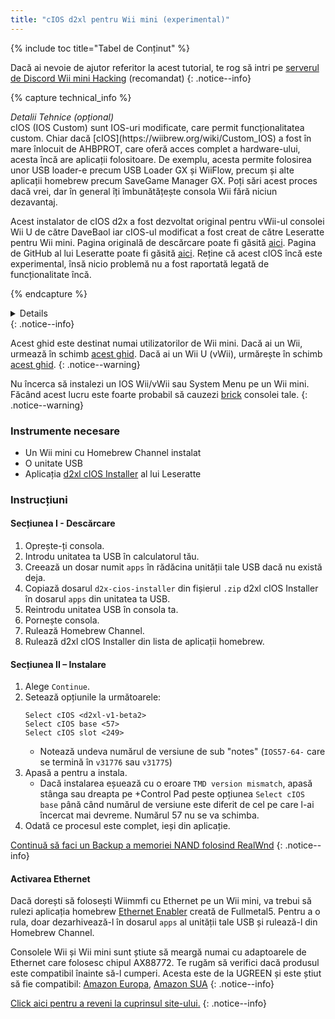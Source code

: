 ```yaml
---
title: "cIOS d2xl pentru Wii mini (experimental)"
---
```


{% include toc title="Tabel de Conținut" %}

Dacă ai nevoie de ajutor referitor la acest tutorial, te rog să intri pe [serverul de Discord Wii mini Hacking](https://discord.gg/6ryxnkS) (recomandat)
{: .notice--info}

{% capture technical_info %}
<summary><em>Detalii Tehnice (opțional)</em></summary>
cIOS (IOS Custom) sunt IOS-uri modificate, care permit funcționalitatea custom. Chiar dacă [cIOS](https://wiibrew.org/wiki/Custom_IOS) a fost în mare înlocuit de AHBPROT, care oferă acces complet a hardware-ului, acesta încă are aplicații folositoare. De exemplu, acesta permite folosirea unor USB loader-e precum USB Loader GX și WiiFlow, precum și alte aplicații homebrew precum SaveGame Manager GX. Poți sări acest proces dacă vrei, dar în general îți îmbunătățește consola Wii fără niciun dezavantaj.

Acest instalator de cIOS d2x a fost dezvoltat original pentru vWii-ul consolei Wii U de către DaveBaol iar cIOS-ul modificat a fost creat de către Leseratte pentru Wii mini. Pagina originală de descărcare poate fi găsită [aici](https://wii.leseratte10.de/d2xl-cIOS/). Pagina de GitHub al lui Leseratte poate fi găsită [aici](https://github.com/Leseratte10/d2xl-cios). Reține că acest cIOS încă este experimental, însă nicio problemă nu a fost raportată legată de funcționalitate încă.

{% endcapture %}
<details>{{ technical_info | markdownify }}</details>
{: .notice--info}

Acest ghid este destinat numai utilizatorilor de Wii mini. Dacă ai un Wii, urmează în schimb [acest ghid](cios). Dacă ai un Wii U (vWii), urmărește în schimb [acest ghid](cios-vwii).
{: .notice--warning}

Nu încerca să instalezi un IOS Wii/vWii sau System Menu pe un Wii mini. Făcând acest lucru este foarte probabil să cauzezi [brick](bricks#ios-brick) consolei tale.
{: .notice--warning}

### Instrumente necesare

* Un Wii mini cu Homebrew Channel instalat
* O unitate USB
* Aplicația [d2xl cIOS Installer](/assets/files/d2xl_wii_mini_cIOS_installer_v1_beta2.zip) al lui Leseratte

### Instrucțiuni

#### Secțiunea I - Descărcare

1. Oprește-ți consola.
1. Introdu unitatea ta USB în calculatorul tău.
1. Creează un dosar numit `apps` în rădăcina unității tale USB dacă nu există deja.
1. Copiază dosarul `d2x-cios-installer` din fișierul `.zip` d2xl cIOS Installer în dosarul `apps` din unitatea ta USB.
1. Reintrodu unitatea USB în consola ta.
1. Pornește consola.
1. Rulează Homebrew Channel.
1. Rulează d2xl cIOS Installer din lista de aplicații homebrew.

#### Secțiunea II – Instalare

1. Alege `Continue`.
1. Setează opțiunile la următoarele:
    ```
    Select cIOS <d2xl-v1-beta2>
    Select cIOS base <57>
    Select cIOS slot <249>
    ```
    + Notează undeva numărul de versiune de sub "notes" (`IOS57-64-` care se termină în `v31776` sau `v31775`)
1. Apasă a pentru a instala.
    + Dacă instalarea eșuează cu o eroare `TMD version mismatch`, apasă stânga sau dreapta pe +Control Pad peste opțiunea `Select cIOS base` până când numărul de versiune este diferit de cel pe care l-ai încercat mai devreme. Numărul 57 nu se va schimba.
1. Odată ce procesul este complet, ieși din aplicație.

[Continuă să faci un Backup a memoriei NAND folosind RealWnd](wnd-mini)
{: .notice--info}

#### Activarea Ethernet

Dacă dorești să folosești Wiimmfi cu Ethernet pe un Wii mini, va trebui să rulezi aplicația homebrew [Ethernet Enabler](/assets/files/Wii_Mini_Ethernet_Enable.zip) creată de Fullmetal5. Pentru a o rula, doar dezarhivează-l în dosarul `apps` al unității tale USB și rulează-l din Homebrew Channel.

Consolele Wii și Wii mini sunt știute să meargă numai cu adaptoarele de Ethernet care folosesc chipul AX88772. Te rugăm să verifici dacă produsul este compatibil înainte să-l cumperi. Acesta este de la UGREEN și este știut să fie compatibil: [Amazon Europa](https://www.amazon.de/dp/B00MYT481C), [Amazon SUA](https://a.co/d/3OcSJDS)
{: .notice--info}

[Click aici pentru a reveni la cuprinsul site-ului.](site-navigation)
{: .notice--info}
